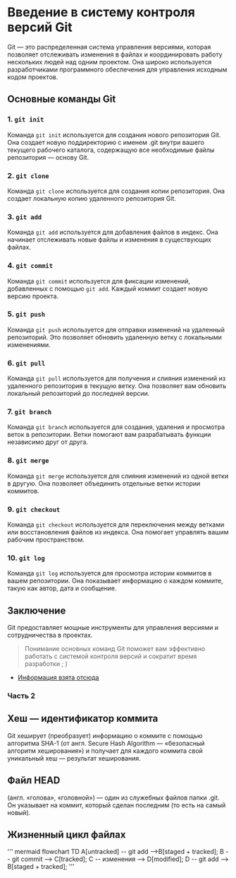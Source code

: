 # Введение в систему контроля версий Git

Git — это распределенная система управления версиями, которая позволяет отслеживать изменения в файлах и координировать работу нескольких людей над одним проектом. Она широко используется разработчиками программного обеспечения для управления исходным кодом проектов.

## Основные команды Git

### 1. `git init`

Команда `git init` используется для создания нового репозитория Git. Она создает новую поддиректорию с именем .git внутри вашего текущего рабочего каталога, содержащую все необходимые файлы репозитория — основу Git.

### 2. `git clone`

Команда `git clone` используется для создания копии репозитория. Она создает локальную копию удаленного репозитория Git.

### 3. `git add`

Команда `git add` используется для добавления файлов в индекс. Она начинает отслеживать новые файлы и изменения в существующих файлах.

### 4. `git commit`

Команда `git commit` используется для фиксации изменений, добавленных с помощью `git add`. Каждый коммит создает новую версию проекта.

### 5. `git push`

Команда `git push` используется для отправки изменений на удаленный репозиторий. Это позволяет обновить удаленную ветку с локальными изменениями.

### 6. `git pull`

Команда `git pull` используется для получения и слияния изменений из удаленного репозитория в текущую ветку. Она позволяет вам обновить локальный репозиторий до последней версии.

### 7. `git branch`

Команда `git branch` используется для создания, удаления и просмотра веток в репозитории. Ветки помогают вам разрабатывать функции независимо друг от друга.

### 8. `git merge`

Команда `git merge` используется для слияния изменений из одной ветки в другую. Она позволяет объединить отдельные ветки истории коммитов.

### 9. `git checkout`

Команда `git checkout` используется для переключения между ветками или восстановления файлов из индекса. Она помогает управлять вашим рабочим пространством.

### 10. `git log`

Команда `git log` используется для просмотра истории коммитов в вашем репозитории. Она показывает информацию о каждом коммите, такую как автор, дата и сообщение.

## Заключение

Git предоставляет мощные инструменты для управления версиями и сотрудничества в проектах. 

>Понимание основных команд Git поможет вам эффективно работать с системой контроля версий и сократит время разработки ; )

- [Информация взята отсюда](https://github.com/)

### Часть 2

## Хеш — идентификатор коммита

Git хеширует (преобразует) информацию о коммите с помощью алгоритма SHA-1 (от англ. Secure Hash Algorithm — «безопасный алгоритм хеширования») и получает для каждого коммита свой уникальный хеш — результат хеширования.

## Файл HEAD 
(англ. «голова», «головной») — один из служебных файлов папки .git. Он указывает на коммит, который сделан последним (то есть на самый новый).

## Жизненный цикл файлах

''' mermaid
flowchart TD
	A[untracked] -- git add -->B[staged + tracked];
	B -- git commit --> C[tracked];
	C -- изменения --> D[modified];
	D -- git add --> B[staged + tracked];
'''

























